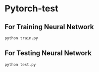 # Pytorch-test

## For Training Neural Network
    python train.py
    
## For Testing Neural Network
    python test.py
